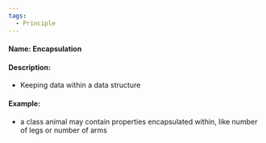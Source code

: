 ```yaml
---
tags:
  - Principle
---
```

#### Name: Encapsulation

#### Description:
- Keeping data within a data structure

#### Example:
* a class animal may contain properties encapsulated within, like number of legs or number of arms
